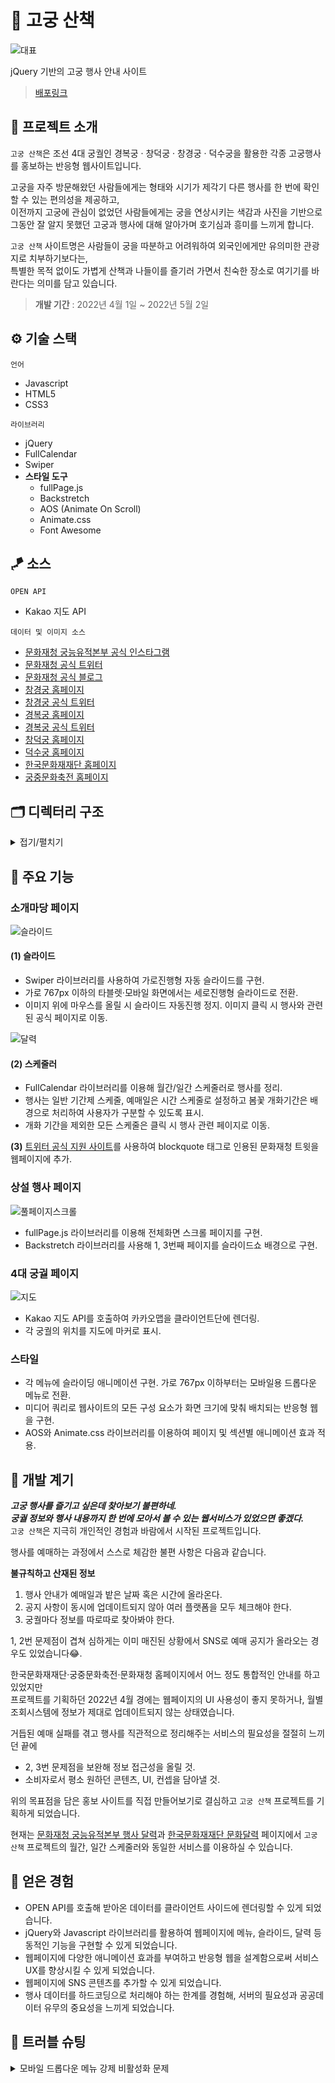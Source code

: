 # 🌺 고궁 산책
![대표](https://user-images.githubusercontent.com/100406001/236392408-f57cf4d7-4cae-4a8e-ae54-3a3e1389ffbe.png)

jQuery 기반의 고궁 행사 안내 사이트

> [배포링크](https://sowonhan.github.io/walking_palace/)

## 🐲 프로젝트 소개

`고궁 산책`은 조선 4대 궁궐인 경복궁 · 창덕궁 · 창경궁 · 덕수궁을 활용한 각종 고궁행사를 홍보하는 반응형 웹사이트입니다.

고궁을 자주 방문해왔던 사람들에게는 형태와 시기가 제각기 다른 행사를 한 번에 확인할 수 있는 편의성을 제공하고,  
이전까지 고궁에 관심이 없었던 사람들에게는 궁을 연상시키는 색감과 사진을 기반으로 그동안 잘 알지 못했던 고궁과 행사에 대해 알아가며 호기심과 흥미를 느끼게 합니다.

`고궁 산책` 사이트명은 사람들이 궁을 따분하고 어려워하여 외국인에게만 유의미한 관광지로 치부하기보다는,  
특별한 목적 없이도 가볍게 산책과 나들이를 즐기러 가면서 친숙한 장소로 여기기를 바란다는 의미를 담고 있습니다.

> **개발 기간** : 2022년 4월 1일 ~ 2022년 5월 2일

## ⚙ 기술 스택

`언어`

- Javascript
- HTML5
- CSS3

`라이브러리`

- jQuery
- FullCalendar
- Swiper
- **스타일 도구**
  - fullPage.js
  - Backstretch
  - AOS (Animate On Scroll)
  - Animate.css
  - Font Awesome

## 🪁 소스

`OPEN API`

- Kakao 지도 API

`데이터 및 이미지 소스`

- [문화재청 궁능유적본부 공식 인스타그램](https://www.instagram.com/royalpalaces_tombs/)
- [문화재청 공식 트위터](https://twitter.com/chlove_u)
- [문화재청 공식 블로그](https://blog.naver.com/chagov)
- [창경궁 홈페이지](http://cgg.cha.go.kr/agapp/main/index.do?siteCd=CGG)
- [창경궁 공식 트위터](https://twitter.com/cgglove)
- [경복궁 홈페이지](http://www.royalpalace.go.kr/)
- [경복궁 공식 트위터](https://twitter.com/royalpalacego)
- [창덕궁 홈페이지](http://www.cdg.go.kr/default.jsp)
- [덕수궁 홈페이지](https://deoksugung.go.kr/)
- [한국문화재재단 홈페이지](https://www.chf.or.kr/chf)
- [궁중문화축전 홈페이지](https://www.chf.or.kr/fest)

## 🗂 디렉터리 구조

<details>
  <summary>접기/펼치기</summary>

    📦walking_palace
    ┣ 📂css
    ┃ ┣ 📜all_time.css
    ┃ ┣ 📜common.css
    ┃ ┣ 📜detail.css
    ┃ ┣ 📜main.css
    ┃ ┗ 📜reset.css
    ┣ 📂images
    ┣ 📂javascript
    ┃ ┣ 📜all_time.js : 상설행사 페이지의 전체화면 스크롤 및 슬라이드 설정 코드
    ┃ ┣ 📜common.js : 메뉴, resize 과부하 방지 등 공용 코드
    ┃ ┗ 📜main.js : 기본 index 페이지의 슬라이드와 달력 설정 코드
    ┣ 📂library
    ┃ ┣ 📂aos
    ┃ ┣ 📂fontawesome-free-6.1.1-web
    ┃ ┣ 📂fullcalendar-5.10.2
    ┃ ┣ 📂fullpage
    ┃ ┗ 📂jquery
    ┣ 📂pages
    ┃ ┣ 📜all_time.html
    ┃ ┣ 📜changdeok.html
    ┃ ┣ 📜changgyeong.html
    ┃ ┣ 📜deoksu.html
    ┃ ┗ 📜gyeongbok.html
    ┣ 📜index.html
    ┣ 📜memo.txt : 사이트에 사용된 색상 코드
    ┗ 📜README.md

</details>

## 🌲 주요 기능

### 소개마당 페이지

![슬라이드](https://user-images.githubusercontent.com/100406001/236392473-d14470b1-4c5d-438c-b1bc-2daccc89e5c2.gif)

#### (1) 슬라이드
 - Swiper 라이브러리를 사용하여 가로진행형 자동 슬라이드를 구현. 
 - 가로 767px 이하의 타블렛·모바일 화면에서는 세로진행형 슬라이드로 전환.
 - 이미지 위에 마우스를 올릴 시 슬라이드 자동진행 정지. 이미지 클릭 시 행사와 관련된 공식 페이지로 이동.

![달력](https://user-images.githubusercontent.com/100406001/236392569-a356ee02-31ec-4a3a-ad1b-a784cb7305f4.gif)

#### (2) 스케줄러
 - FullCalendar 라이브러리를 이용해 월간/일간 스케줄러로 행사를 정리.
 - 행사는 일반 기간제 스케줄, 예매일은 시간 스케줄로 설정하고 봄꽃 개화기간은 배경으로 처리하여 사용자가 구분할 수 있도록 표시.
 - 개화 기간을 제외한 모든 스케줄은 클릭 시 행사 관련 페이지로 이동.

**(3)** [트위터 공식 지원 사이트](https://publish.twitter.com/)를 사용하여 blockquote 태그로 인용된 문화재청 트윗을 웹페이지에 추가.

### 상설 행사 페이지

![풀페이지스크롤](https://user-images.githubusercontent.com/100406001/236396518-5e2b0a44-f5e6-4d02-9aad-d306610b0cdd.gif)

- fullPage.js 라이브러리를 이용해 전체화면 스크롤 페이지를 구현.
- Backstretch 라이브러리를 사용해 1, 3번째 페이지를 슬라이드쇼 배경으로 구현.


### 4대 궁궐 페이지

![지도](https://user-images.githubusercontent.com/100406001/236399649-2551d036-d324-4f98-becd-c1749558a48c.gif)

  - Kakao 지도 API를 호출하여 카카오맵을 클라이언트단에 렌더링.
  - 각 궁궐의 위치를 지도에 마커로 표시.

### 스타일

- 각 메뉴에 슬라이딩 애니메이션 구현. 가로 767px 이하부터는 모바일용 드롭다운 메뉴로 전환.
- 미디어 쿼리로 웹사이트의 모든 구성 요소가 화면 크기에 맞춰 배치되는 반응형 웹을 구현.
- AOS와 Animate.css 라이브러리를 이용하여 페이지 및 섹션별 애니메이션 효과 적용.

## 🌸 개발 계기

***고궁 행사를 즐기고 싶은데 찾아보기 불편하네.***  
***궁궐 정보와 행사 내용까지 한 번에 모아서 볼 수 있는 웹서비스가 있었으면 좋겠다.***  
`고궁 산책`은 지극히 개인적인 경험과 바람에서 시작된 프로젝트입니다.

행사를 예매하는 과정에서 스스로 체감한 불편 사항은 다음과 같습니다.

**불규칙하고 산재된 정보**

1. 행사 안내가 예매일과 밭은 날짜 혹은 시간에 올라온다.
2. 공지 사항이 동시에 업데이트되지 않아 여러 플랫폼을 모두 체크해야 한다.
3. 궁궐마다 정보를 따로따로 찾아봐야 한다. 

1, 2번 문제점이 겹쳐 심하게는 이미 매진된 상황에서 SNS로 예매 공지가 올라오는 경우도 있었습니다😂.

한국문화재재단·궁중문화축전·문화재청 홈페이지에서 어느 정도 통합적인 안내를 하고 있었지만  
프로젝트를 기획하던 2022년 4월 경에는 웹페이지의 UI 사용성이 좋지 못하거나, 월별 조회시스템에 정보가 제대로 업데이트되지 않는 상태였습니다.

거듭된 예매 실패를 겪고 행사를 직관적으로 정리해주는 서비스의 필요성을 절절히 느끼던 끝에

- 2, 3번 문제점을 보완해 정보 접근성을 올릴 것.
- 소비자로서 평소 원하던 콘텐츠, UI, 컨셉을 담아낼 것.

위의 목표점을 담은 홍보 사이트를 직접 만들어보기로 결심하고 `고궁 산책` 프로젝트를 기획하게 되었습니다.

현재는 [문화재청 궁능유적본부 행사 달력](http://royal.cha.go.kr/public/EVENT/RptcEventCalendar.do?pageNo=2100000&siteCd=RPTC)과 [한국문화재재단 문화달력](https://www.chf.or.kr/cont/calendar/all/month/menu/363) 페이지에서 `고궁 산책` 프로젝트의 월간, 일간 스케줄러와 동일한 서비스를 이용하실 수 있습니다.

## 🌳 얻은 경험

- OPEN API를 호출해 받아온 데이터를 클라이언트 사이드에 렌더링할 수 있게 되었습니다.
- jQuery와 Javascript 라이브러리를 활용하여 웹페이지에 메뉴, 슬라이드, 달력 등 동적인 기능을 구현할 수 있게 되었습니다.
- 웹페이지에 다양한 애니메이션 효과를 부여하고 반응형 웹을 설계함으로써 서비스 UX를 향상시킬 수 있게 되었습니다.
- 웹페이지에 SNS 콘텐츠를 추가할 수 있게 되었습니다.
- 행사 데이터를 하드코딩으로 처리해야 하는 한계를 경험해, 서버의 필요성과 공공데이터 유무의 중요성을 느끼게 되었습니다.

## 🏹 트러블 슈팅

<details>
  <summary>모바일 드롭다운 메뉴 강제 비활성화 문제</summary>
  
  - 모바일 드롭다운 메뉴를 활성화시킨 상태에서 브라우저 너비를 768px 이상으로 늘렸을 때, 드롭다운 메뉴가 계속 활성화된 채로 유지되는 오류를 발견했습니다.
  - window에서 resize 이벤트가 발생할 때마다 브라우저 창 내부의 너비를 확인하고 768 이상이 될 경우 드롭다운 메뉴를 사라지게 하는 jQuery 함수를 만들어 문제를 해결했습니다.

  </details>
